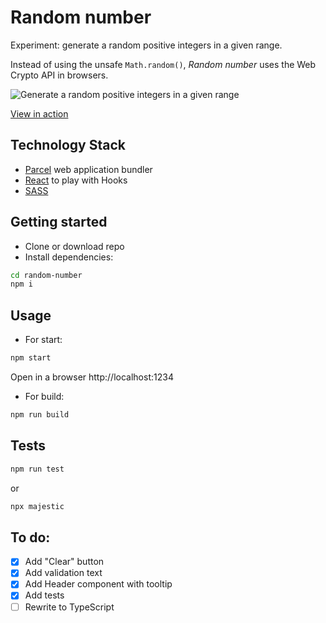 # Random number
Experiment: generate a random positive integers in a given range.

Instead of using the unsafe `Math.random()`, *Random number* uses the Web Crypto API in browsers.

![Generate a random positive integers in a given range](../master/src/img/screen.jpg)

[View in action](https://sw999.github.io/projects/random/index.html)

## Technology Stack
* [Parcel](https://parceljs.org/) web application bundler
* [React](https://reactjs.org/) to play with Hooks
* [SASS](https://sass-lang.com/)

## Getting started


* Clone or download repo
* Install dependencies:

```sh
cd random-number
npm i
```


## Usage

* For start:
```sh
npm start
```

Open in a browser http://localhost:1234

* For build:
```sh
npm run build
```
## Tests

```sh
npm run test
```

or

```sh
npx majestic
```

## To do:

- [x] Add "Clear" button
- [x] Add validation text
- [x] Add Header component with tooltip
- [x] Add tests
- [ ] Rewrite to TypeScript

